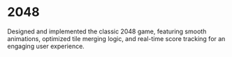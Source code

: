 # 2048
Designed and implemented the classic 2048 game, featuring smooth animations, optimized tile  merging logic, and real-time score tracking for an engaging user experience.
